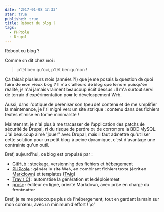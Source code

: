 ```yaml
---
date: '2017-01-08 17:33'
star: true
published: true
title: Reboot du blog ?
tags:
  - PHPoole
  - Drupal
---
```

Reboot du blog ?

Comme on dit chez moi :
> p'têt ben qu'oui, p'têt ben qu'non !

Ça faisait plusieurs mois (années ?!) que je me posais la question de quoi faire de mon vieux blog ? Il n'a d'ailleurs de blog que le nom puisqu'en réalité, je n'ai jamais vraiment beaucoup écrit dessus : Il m'a surtout servi de terrain d'expérimentation pour le développement Web.

Aussi, dans l'optique de péréniser son (peu de) contenu et de me simplifier la maintenance, je l'ai migré vers un site statique : contenu dans des fichiers textes et mise en forme minimaliste !

Maintenant, je n'ai plus à me tracasser de l'application des patchs de sécurité de Drupal, ni du risque de perdre ou de corrompre la BDD MySQL.
J'ai beaucoup aimé "jouer" avec Drupal, mais il faut admettre qu'utiliser cette solution pour un petit blog, à peine dynamique, c'est d'avantage une contrainte qu'un outil.

Bref, aujourd'hui, ce blog est propulsé par :
* [GitHub](https://github.com/Narno/narno.com) : stockage, versionning des fichiers et hébergement
* [PHPoole](http://phpoole.org/) : génère le site Web, en combinant fichiers texte (écrit en [Markdown](https://daringfireball.net/projects/markdown/)) et templates ([Twig](http://twig.sensiolabs.org/))
* [Travis CI](https://travis-ci.org/Narno/narno.com) : automatise la génération et le déploiement
* [prose](http://prose.io/) : éditeur en ligne, orienté Markdown, avec prise en charge du frontmatter

Bref, je ne me préoccupe plus de l'hébergement, tout en gardant la main sur mon contenu, avec un minimum d'effort ! \o/
